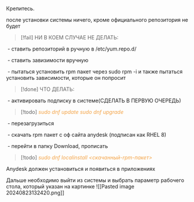 Крепитесь.

после установки системы ничего, кроме официального репозитория не будет


> [!fail] 
> НИ В КОЕМ СЛУЧАЕ НЕ ДЕЛАТЬ: 

 - ставить репозиторий в ручную в /etc/yum.repo.d/

 - ставить завизимости вручную

 - пытаться установить rpm пакет через sudo rpm -i и также пытаться установить зависимости, которые он попросит

> [!done] 
> ЧТО ДЕЛАТЬ: 

 - активировать подписку в системе(СДЕЛАТЬ В ПЕРВУЮ ОЧЕРЕДЬ)

> [!todo] 
> <span style="color: #f4a448">*sudo dnf update
>sudo dnf upgrade*</span> 

 - перезагрузиться

 - скачать rpm пакет с оф сайта anydesk (подписан как RHEL 8)

 - перейти в папку Download, прописать 
> [!todo] 
>  <span style="color: #f4a448">*sudo dnf localinstall <скачанный-rpm-пакет>*</span>


Anydesk должен установиться и появиться в приложениях

Дальше необходимо выйти из системы и выбрать параметр рабочего стола, который указан на картинке
![[Pasted image 20240823132420.png]]